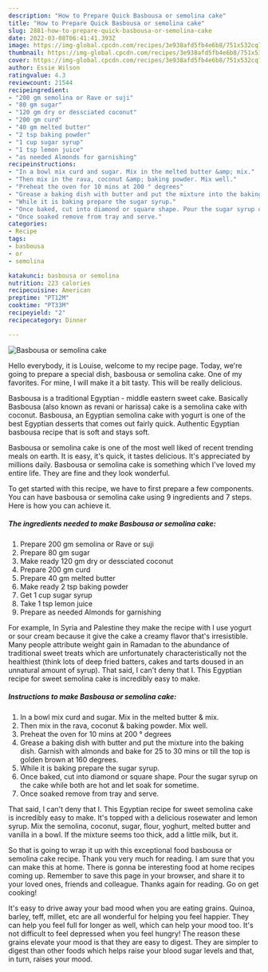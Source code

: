 ```yaml
---
description: "How to Prepare Quick Basbousa or semolina cake"
title: "How to Prepare Quick Basbousa or semolina cake"
slug: 2881-how-to-prepare-quick-basbousa-or-semolina-cake
date: 2022-03-08T06:41:41.393Z
image: https://img-global.cpcdn.com/recipes/3e938afd5fb4e6b8/751x532cq70/basbousa-or-semolina-cake-recipe-main-photo.jpg
thumbnail: https://img-global.cpcdn.com/recipes/3e938afd5fb4e6b8/751x532cq70/basbousa-or-semolina-cake-recipe-main-photo.jpg
cover: https://img-global.cpcdn.com/recipes/3e938afd5fb4e6b8/751x532cq70/basbousa-or-semolina-cake-recipe-main-photo.jpg
author: Essie Wilson
ratingvalue: 4.3
reviewcount: 21544
recipeingredient:
- "200 gm semolina or Rave or suji"
- "80 gm sugar"
- "120 gm dry or dessciated coconut"
- "200 gm curd"
- "40 gm melted butter"
- "2 tsp baking powder"
- "1 cup sugar syrup"
- "1 tsp lemon juice"
- "as needed Almonds for garnishing"
recipeinstructions:
- "In a bowl mix curd and sugar. Mix in the melted butter &amp; mix."
- "Then mix in the rava, coconut &amp; baking powder. Mix well."
- "Preheat the oven for 10 mins at 200 ° degrees"
- "Grease a baking dish with butter and put the mixture into the baking dish. Garnish with almonds and bake for 25 to 30 mins or till the top is golden brown at 160 degrees."
- "While it is baking prepare the sugar syrup."
- "Once baked, cut into diamond or square shape. Pour the sugar syrup on the cake while both are hot and let soak for sometime."
- "Once soaked remove from tray and serve."
categories:
- Recipe
tags:
- basbousa
- or
- semolina

katakunci: basbousa or semolina 
nutrition: 223 calories
recipecuisine: American
preptime: "PT12M"
cooktime: "PT33M"
recipeyield: "2"
recipecategory: Dinner

---
```



![Basbousa or semolina cake](https://img-global.cpcdn.com/recipes/3e938afd5fb4e6b8/751x532cq70/basbousa-or-semolina-cake-recipe-main-photo.jpg)

Hello everybody, it is Louise, welcome to my recipe page. Today, we're going to prepare a special dish, basbousa or semolina cake. One of my favorites. For mine, I will make it a bit tasty. This will be really delicious.

Basbousa is a traditional Egyptian - middle eastern sweet cake. Basically Basbousa (also known as revani or harissa) cake is a semolina cake with coconut. Basbousa, an Egyptian semolina cake with yogurt is one of the best Egyptian desserts that comes out fairly quick. Authentic Egyptian basbousa recipe that is soft and stays soft.

Basbousa or semolina cake is one of the most well liked of recent trending meals on earth. It is easy, it's quick, it tastes delicious. It's appreciated by millions daily. Basbousa or semolina cake is something which I've loved my entire life. They are fine and they look wonderful.


To get started with this recipe, we have to first prepare a few components. You can have basbousa or semolina cake using 9 ingredients and 7 steps. Here is how you can achieve it.

<!--inarticleads1-->

##### The ingredients needed to make Basbousa or semolina cake:

1. Prepare 200 gm semolina or Rave or suji
1. Prepare 80 gm sugar
1. Make ready 120 gm dry or dessciated coconut
1. Prepare 200 gm curd
1. Prepare 40 gm melted butter
1. Make ready 2 tsp baking powder
1. Get 1 cup sugar syrup
1. Take 1 tsp lemon juice
1. Prepare as needed Almonds for garnishing


For example, In Syria and Palestine they make the recipe with I use yogurt or sour cream because it give the cake a creamy flavor that&#39;s irresistible. Many people attribute weight gain in Ramadan to the abundance of traditional sweet treats which are unfortunately characteristically not the healthiest (think lots of deep fried batters, cakes and tarts doused in an unnatural amount of syrup). That said, I can&#39;t deny that I. This Egyptian recipe for sweet semolina cake is incredibly easy to make. 

<!--inarticleads2-->

##### Instructions to make Basbousa or semolina cake:

1. In a bowl mix curd and sugar. Mix in the melted butter &amp; mix.
1. Then mix in the rava, coconut &amp; baking powder. Mix well.
1. Preheat the oven for 10 mins at 200 ° degrees
1. Grease a baking dish with butter and put the mixture into the baking dish. Garnish with almonds and bake for 25 to 30 mins or till the top is golden brown at 160 degrees.
1. While it is baking prepare the sugar syrup.
1. Once baked, cut into diamond or square shape. Pour the sugar syrup on the cake while both are hot and let soak for sometime.
1. Once soaked remove from tray and serve.


That said, I can&#39;t deny that I. This Egyptian recipe for sweet semolina cake is incredibly easy to make. It&#39;s topped with a delicious rosewater and lemon syrup. Mix the semolina, coconut, sugar, flour, yoghurt, melted butter and vanilla in a bowl. If the mixture seems too thick, add a little milk, but it. 

So that is going to wrap it up with this exceptional food basbousa or semolina cake recipe. Thank you very much for reading. I am sure that you can make this at home. There is gonna be interesting food at home recipes coming up. Remember to save this page in your browser, and share it to your loved ones, friends and colleague. Thanks again for reading. Go on get cooking!

It's easy to drive away your bad mood when you are eating grains. Quinoa, barley, teff, millet, etc are all wonderful for helping you feel happier. They can help you feel full for longer as well, which can help your mood too. It's not difficult to feel depressed when you feel hungry! The reason these grains elevate your mood is that they are easy to digest. They are simpler to digest than other foods which helps raise your blood sugar levels and that, in turn, raises your mood.
